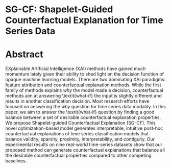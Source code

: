 # SG-CF: Shapelet-Guided Counterfactual Explanation for Time Series Data

# Abstract
EXplainable Artificial Intelligence (XAI) methods have gained much momentum lately given their ability to shed light on the decision function of opaque machine learning models. There are two dominating XAI paradigms: feature attribution and counterfactual explanation methods. While the first family of methods explains $why$ the model made a decision, counterfactual methods aim at answering \textit{what-if} the input is slightly different and results in another classification decision. Most research efforts have focused on answering the $why$ question for time series data modality. In this paper, we aim to answer the \textit{what-if} question by finding a good balance between a set of desirable counterfactual explanation properties. We propose Shapelet-guided Counterfactual Explanation  (SG-CF). This novel optimization-based model generates interpretable, intuitive post-hoc counterfactual explanations of time series classification models that balance validity, sparsity, proximity, interpretability, and contiguity. Our experimental results on nine real-world time-series datasets show that our proposed method can generate counterfactual explanations that balance all the desirable counterfactual properties compared to other competing baselines.

